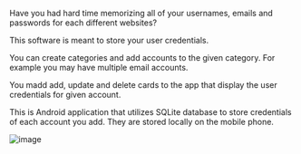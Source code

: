 Have you had hard time memorizing all of your usernames, emails and passwords for each different websites?

This software is meant to store your user credentials.

You can create categories and add accounts to the given category. For example you may have multiple email accounts.

You madd add, update and delete cards to the app that display the user credentials for given account.

This is Android application that utilizes SQLite database to store credentials of each account you add. They are stored locally on the mobile phone.

![image](https://github.com/user-attachments/assets/4f7914db-f62e-49ed-a054-c9a39f5ffd02)
